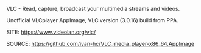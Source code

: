 
 VLC - Read, capture, broadcast your multimedia streams and videos.
 
 Unofficial VLCplayer AppImage, VLC version (3.0.16) build from PPA.
 
 SITE: https://www.videolan.org/vlc/

 SOURCE: https://github.com/ivan-hc/VLC_media_player-x86_64.AppImage
